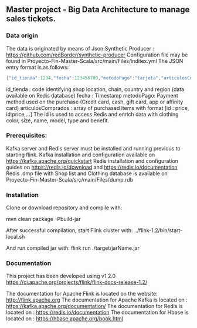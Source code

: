 ## Master project - Big Data Architecture to manage sales tickets.

### Data origin

The data is originated by means of Json:Synthetic Producer : https://github.com/redBorder/synthetic-producer
Configuration file may be found in Proyecto-Fin-Master-Scala/src/main/Files/inditex.yml
The JSON entry format is as follows:
 ```scala
 {"id_tienda":1234,"fecha":123456789,"metodoPago":"tarjeta","articulosComprados":[12345:12.95,12346:128.45]}
 ```
id_tienda : code identifying shop location, chain, country and region (data available on Redis database)
fecha : Timestamp
metodoPago: Payment method used on the purchase (Credit card, cash, gift card, app or affinity card)
articulosComprados : array of purchased items with format [id : price, id:price,...] The id is used to access Redis and enrich data with clothing color, size, name, model, type and benefit.

### Prerequisites:

Kafka server and Redis server must be installed and running previous to starting flink.
Kafka installation and configuration available on https://kafka.apache.org/quickstart
Redis installation and configuration guides on https://redis.io/download and https://redis.io/documentation
Redis .dmp file with Shop list and Clothing database is available on Proyecto-Fin-Master-Scala/src/main/Files/dump.rdb

### Installation

Clone or download repository and compile with:

mvn clean package -Pbuild-jar

After successful compilation, start Flink cluster with:
../flink-1.2/bin/start-local.sh

And run compiled jar with:
flink run ./target/jarName.jar 

### Documentation

This project has been developed using v1.2.0 https://ci.apache.org/projects/flink/flink-docs-release-1.2/

The documentation for Apache Flink is located on the website: http://flink.apache.org
The documentation for Apache Kafka is located on : https://kafka.apache.org/documentation/
The documentation for Redis is located on : https://redis.io/documentation
The documentation for Hbase is located on : https://hbase.apache.org/book.html

